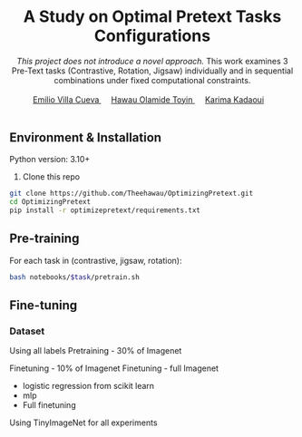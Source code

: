 <div align="center">

<h1> A Study on Optimal Pretext Tasks Configurations </h1>

<i> This project does not introduce a novel approach. </i> This work examines 3 Pre-Text tasks (Contrastive, Rotation, Jigsaw) individually and in sequential combinations under fixed computational constraints.

<div>
    <a href='https://www.linkedin.com/in/amirbek-djanibekov-a7788b201/' target='_blank'>Emilio Villa Cueva<sup> </a>&emsp;
    <a href='https://www.linkedin.com/in/toyinhawau/'> Hawau Olamide Toyin <sup></sup> </a>&emsp;
    <a href='https://www.linkedin.com/in/ajinkya-kulkarni-32b80a130/' target='_blank'>Karima Kadaoui<sup></a>&emsp;
</div>

<br>

</div>


## Environment & Installation

Python version: 3.10+

1) Clone this repo
```bash
git clone https://github.com/Theehawau/OptimizingPretext.git
cd OptimizingPretext
pip install -r optimizepretext/requirements.txt
```


## Pre-training

For each task in (contrastive, jigsaw, rotation):

```bash
bash notebooks/$task/pretrain.sh
```

## Fine-tuning



<!-- SVM
| PPT Config | Model | Dataset | PTT Dataset Perc. | PPT Accuracy | Linear Probe K=10| Linear Probe K=50| Linear Probe K=100| Full FT | 
|---|---|---|---|---|---|---|---|---|
| Random Init | ResNet50 | ImageNet | 0.1 | -- | 44.60% | 20.56% | | |
| Random Init | VIT 16 | ImageNet | 0.3 | -- | 47.40% | 34.24%
| Rotation | ResNet50 | ImageNet | 0.1 | 71.87% |  | |  | |
| Rotation | ResNet50 | ImageNet | 0.3 | 76.85% | 68.40% | 39.52% | | |
| Rotation | VIT 16 | ImageNet | 0.3 | 57.76% | 47.40% | | | |


Linear Layer
| PPT Config | Model | Dataset | PTT Dataset Perc. | PPT Accuracy | Linear Probe K=10| Linear Probe K=50| Linear Probe K=100| Full FT | 
|---|---|---|---|---|---|---|---|---|
| Random Init | ResNet50 | TinyImageNet | -- | -- | 14.80% | 4.68% | 3.68% | |
| Random Init | ResNet50 | ImageNet 1K | -- | -- | 20.40% | 4.85% | -- | |
| Rotation | ResNet50 | TinyImageNet | 1 | 74.53% | 31.9% | 13.28% | 6.24-running% | |
| Rotation | ResNet50 | ImageNet 1K | 0.3 | 76.85% | 48.20% | 22.7% | -- | |


LR
| PPT Config | Model | Dataset | PTT Dataset Perc. | FT Dataset Perc. | PPT Accuracy/Loss | Linear Probe | Full FT | 
|---|---|---|---|---|---|---|---|
| Random Init | ResNet50 | TinyImageNet | -- | 1 | -- | 9.5 | -- |
| Random Init | ResNet50 | Imagenet1k | -- | 0.1 | -- | 1.1 | -- |
| Contrastive | ResNet50 | TinyImageNet |  -- | -- | -- | 36.39 | 48.60 |
| Contrastive | ResNet50 | Imagenet1k |  0.3 |  0.1 | -- | 17.3 | -- | -- |
| Random Init KK | ResNet50 | TinyImageNet | -- | 1 | -- | 10.46 | -- |
| Random Init KK | ResNet50 | Imagenet1k | -- | 0.1 | -- | 1.96 | -- |
| Random Init KK | ResNet50 | Imagenet1k | -- | 0.3 | -- | 3.82 | -- |
| Rotation | ResNet50 | TinyImageNet | 1 | 1 | 74.53 | 11.67 | -- |
| Rotation | ResNet50 | Imagenet1k | 0.3 | 0.1 | 76.85 | 6.98 | -- |
| Rotation | ResNet50 | Imagenet1k | 0.3 | 0.3 | 76.85 | 7.41 | -- | -->



### Dataset
Using all labels
Pretraining - 30% of Imagenet

Finetuning - 10% of Imagenet
Finetuning - full Imagenet

- logistic regression from scikit learn
- mlp
- Full finetuning

Using TinyImageNet for all experiments



